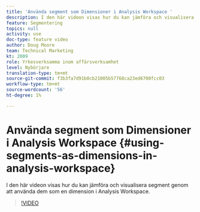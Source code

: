 ```yaml
---
title: 'Använda segment som Dimensioner i Analysis Workspace '
description: I den här videon visas hur du kan jämföra och visualisera segment genom att använda dem som en dimension i Analysis Workspace.
feature: Segmentering
topics: null
activity: use
doc-type: feature video
author: Doug Moore
team: Technical Marketing
kt: 2009
role: Yrkesverksamma inom affärsverksamhet
level: Nybörjare
translation-type: tm+mt
source-git-commit: f3b3fa7d91b0cb21005b57768ca23ed6700fcc03
workflow-type: tm+mt
source-wordcount: '56'
ht-degree: 1%

---
```



# Använda segment som Dimensioner i Analysis Workspace {#using-segments-as-dimensions-in-analysis-workspace}

I den här videon visas hur du kan jämföra och visualisera segment genom att använda dem som en dimension i Analysis Workspace.

>[!VIDEO](https://video.tv.adobe.com/v/23974/?quality=12)